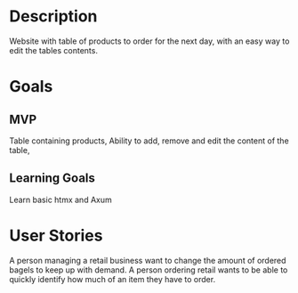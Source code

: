 # Description
Website with table of products to order for the next day, with an easy way to edit the tables contents.

# Goals
## MVP
Table containing products,
Ability to add, remove and edit the content of the table,

## Learning Goals
Learn basic htmx and Axum

# User Stories
A person managing a retail business want to change the amount of ordered bagels to keep up with demand.
A person ordering retail wants to be able to quickly identify how much of an item they have to order.